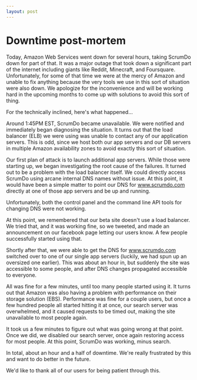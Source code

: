 ```yaml
---
layout: post
---
```

# Downtime post-mortem

Today, Amazon Web Services went down for several hours, taking ScrumDo down for part of that. It was a major outage that took down a significant part of the internet including giants like Reddit, Minecraft, and Foursquare. Unfortunately, for some of that time we were at the mercy of Amazon and unable to fix anything because the very tools we use in this sort of situation were also down. We apologize for the inconvenience and will be working hard in the upcoming months to come up with solutions to avoid this sort of thing.

For the technically inclined, here's what happened...

Around 1:45PM EST, ScrumDo became unavailable. We were notified and immediately began diagnosing the situation. It turns out that the load balancer (ELB) we were using was unable to contact any of our application servers. This is odd, since we host both our app servers and our DB servers in multiple Amazon availability zones to avoid exactly this sort of situation.

Our first plan of attack is to launch additional app servers. While those were starting up, we began investigating the root cause of the failures. It turned out to be a problem with the load balancer itself. We could directly access ScrumDo using arcane internal DNS names without issue. At this point, it would have been a simple matter to point our DNS for www.scrumdo.com directly at one of those app servers and be up and running.

Unfortunately, both the control panel and the command line API tools for changing DNS were not working.

At this point, we remembered that our beta site doesn't use a load balancer. We tried that, and it was working fine, so we tweeted, and made an announcement on our facebook page letting our users know. A few people successfully started using that.

Shortly after that, we were able to get the DNS for www.scrumdo.com switched over to one of our single app servers (luckily, we had spun up an oversized one earlier). This was about an hour in, but suddenly the site was accessible to some people, and after DNS changes propagated accessible to everyone.

All was fine for a few minutes, until too many people started using it. It turns out that Amazon was also having a problem with performance on their storage solution (EBS). Performance was fine for a couple users, but once a few hundred people all started hitting it at once, our search server was overwhelmed, and it caused requests to be timed out, making the site unavailable to most people again.

It took us a few minutes to figure out what was going wrong at that point. Once we did, we disabled our search server, once again restoring access for most people. At this point, ScrumDo was working, minus search.

In total, about an hour and a half of downtime. We're really frustrated by this and want to do better in the future.

We'd like to thank all of our users for being patient through this.